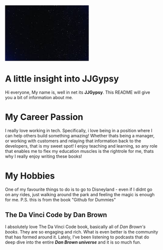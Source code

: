 ![headshot](download.jpg)

# A little insight into JJGypsy
Hi everyone, My name is, well in net its **JJGypsy**. This README will give you a bit of information about me.

# My Career Passion
I really love working in tech. Specifically, i love being in a position where I can help others build something amazing! Whether thats being a manager, or working with customers and relaying that information back to the developers, that is my sweet spot! I enjoy teaching and learning, so any role that enables me to flex my education muscles is the rightrole for me, thats why I really enjoy writing these books!

# My Hobbies
One of my favourite things to do is to go to Disneyland - even if I didnt go on any rides, just walking around the park and feeling the magic is enough for me.
P.S. this is from the book "Github for Dummies"

## The Da Vinci Code by Dan Brown
I absolutely love The Da Vinci Code book, basically all of *Dan Brown's books*. They are so engaging and rich. What is even better is the community that has formed around it. Lately, I've been listening to podcasts that do deep dive into the entire ***Dan Brown universe*** and it is so much fun.

